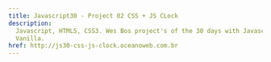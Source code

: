 ```yaml
---
title: Javascript30 - Project 02 CSS + JS CLock
description:
  Javascript, HTML5, CSS3. Wes Bos project's of the 30 days with Javascript
  Vanilla.
href: http://js30-css-js-clock.oceanoweb.com.br
---
```


